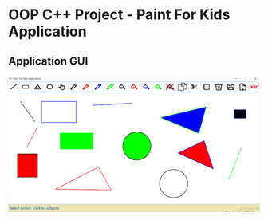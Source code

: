 # OOP C++ Project - Paint For Kids Application
   ## Application GUI
![Application_GUI](Graph.png)

